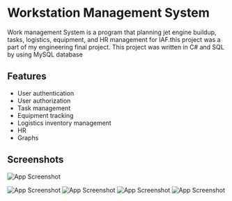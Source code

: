 
# Workstation Management System

Work management System is a program that planning jet engine buildup, tasks, logistics, 
equipment, and HR management for IAF.this project was a part of 
my engineering final project. This project was written in C# and SQL by using MySQL 
database


## Features

- User authentication
- User authorization
- Task management
- Equipment tracking
- Logistics inventory management
- HR
- Graphs


## Screenshots

![App Screenshot](https://i.ibb.co/4NVQM43/Tasks.png)

![App Screenshot](https://i.ibb.co/JQFPFY1/Workstation.png)
![App Screenshot](https://i.ibb.co/Wtv0bG6/Equipment.png)
![App Screenshot](https://i.ibb.co/0mSs1By/HR.png)
![App Screenshot](https://i.ibb.co/z2vCmTW/graphs.png)

